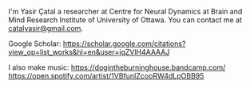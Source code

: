 I'm Yasir Çatal a researcher at Centre for Neural Dynamics at Brain and Mind Research Institute of University of Ottawa. You can contact me at catalyasir@gmail.com.

Google Scholar: https://scholar.google.com/citations?view_op=list_works&hl=en&user=jqZVlH4AAAAJ

I also make music:
https://dogintheburninghouse.bandcamp.com/
https://open.spotify.com/artist/1VBfunIZcooRW4dLpOBB95
